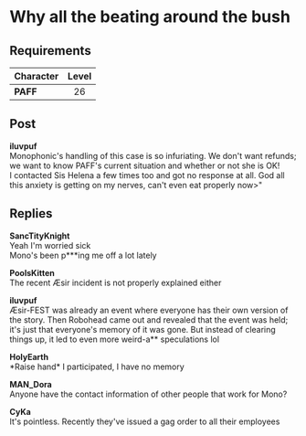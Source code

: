 # Why all the beating around the bush
## Requirements
|Character|Level|
|---------|:---:|
|**PAFF** | 26  |

## Post
**iluvpuf**<br>
Monophonic's handling of this case is so infuriating. We don't want refunds; we want to know PAFF's current situation and whether or not she is OK! <br>
I contacted Sis Helena a few times too and got no response at all. God all this anxiety is getting on my nerves, can't even eat properly now>"
## Replies
**SancTityKnight**<br>
Yeah I'm worried sick<br>
Mono's been p\*\*\*ing me off a lot lately

**PoolsKitten**<br>
The recent Æsir incident is not properly explained either

**iluvpuf**<br>
Æsir\-FEST was already an event where everyone has their own version of the story. Then Robohead came out and revealed that the event was held; it's just that everyone's memory of it was gone. But instead of clearing things up, it led to even more weird\-a\*\* speculations lol

**HolyEarth**<br>
\*Raise hand\* I participated, I have no memory

**MAN_Dora**<br>
Anyone have the contact information of other people that work for Mono?

**CyKa**<br>
It's pointless. Recently they've issued a gag order to all their employees


